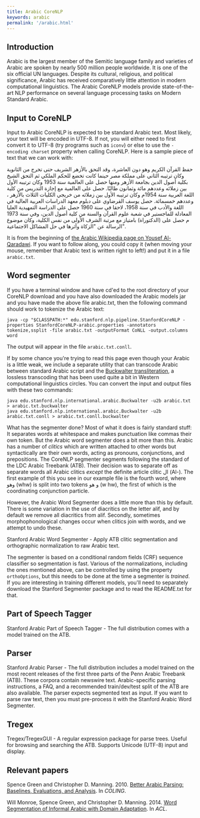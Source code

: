 ```yaml
---
title: Arabic CoreNLP
keywords: arabic
permalink: '/arabic.html'
---
```


## Introduction

Arabic is the largest member of the Semitic language family and varieties of Arabic are spoken by nearly 500 million people worldwide. It is one of the six official UN languages. Despite its cultural, religious, and political significance, Arabic has received comparatively little attention in modern computational linguistics. The Arabic CoreNLP models provide state-of-the-art NLP performance on several language processing tasks on Modern Standard Arabic.

## Input to CoreNLP

Input to Arabic CoreNLP  is expected to be standard Arabic text. Most likely, your text will be encoded in UTF-8. If not, you will either need to first convert it to UTF-8 (try programs such as `iconv`) or else to use the `-encoding charset` property when calling CoreNLP. Here is a sample piece of text that we can work with:

حفظ القرآن الكريم وهو دون العاشرة، وقد التحق بالأزهر الشريف حتى تخرج من الثانوية وكان ترتيبه الثاني على مملكة مصر  حينما كانت تخضع للحكم الملكي ثم التحق الشيخ بكلية أصول الدين بجامعة الأزهر ومنها حصل على العالمية سنة 1953 وكان ترتيبه الأول بين زملائه وعددهم مائة وثمانون طالبًا. حصل على العالمية مع إجازة التدريس من كلية اللغة العربية سنة 1954م وكان ترتيبه الأول بين زملائه من خريجي الكليات الثلاث بالأزهر ، وعددهم خمسمائة. حصل يوسف القرضاوي على دبلوم معهد الدراسات العربية العالية في اللغة والأدب في سنة 1958، لاحقا في سنة 1960 حصل على الدراسة التمهيدية العليا المعادلة للماجستير في شعبة علوم القرآن والسنة من كلية أصول الدين، وفي سنة 1973 م حصل على (الدكتوراة) بامتياز مع مرتبة الشرف الأولى من نفس الكلية، وكان موضوع الرسالة عن "الزكاة وأثرها في حل المشاكل الاجتماعية".

It is from the beginning of [the Arabic Wikipedia page on Yousef Al-Qaradawi](https://ar.wikipedia.org/wiki/%D9%8A%D9%88%D8%B3%D9%81_%D8%A7%D9%84%D9%82%D8%B1%D8%B6%D8%A7%D9%88%D9%8A).  If you want to follow along, you could copy it (when moving your mouse, remember that Arabic text is written right to left!) and put it in a file `arabic.txt`.

## Word segmenter

If you have a terminal window and have cd'ed to the root directory of your CoreNLP download and you have also downloaded the Arabic models jar and you have made the above file arabic.txt, then the following command should work to tokenize the Arabic text:

```
java -cp "$CLASSPATH:*" edu.stanford.nlp.pipeline.StanfordCoreNLP -properties StanfordCoreNLP-arabic.properties -annotators tokenize,ssplit -file arabic.txt -outputFormat CoNLL -output.columns word
```

The output will appear in the file `arabic.txt.conll`.

If by some chance you're trying to read this page even though your Arabic is a little weak, we include a separate utility that can transcode Arabic between standard Arabic script and the [Buckwalter transliteration](https://en.wikipedia.org/wiki/Buckwalter_transliteration), a lossless transcoding that has been used quite a bit in Western computational linguistics circles.  You can convert the input and output files with these two commands:

```
java edu.stanford.nlp.international.arabic.Buckwalter -u2b arabic.txt > arabic.txt.buckwalter
java edu.stanford.nlp.international.arabic.Buckwalter -u2b arabic.txt.conll > arabic.txt.conll.buckwalter
```

What has the segmenter done? Most of what it does is fairly standard stuff: It separates words at whitespace and makes punctuation like commas their own token. But the Arabic word segmenter does a bit more than this. Arabic has a number of _clitics_ which are written attached to other words but syntactically are their own words, acting as pronouns, conjunctions, and prepositions. The CoreNLP segmenter segments following the standard of the LDC Arabic Treebank (ATB). Their decision was to separate off as separate words all Arabic clitics _except_ the definite article clitic ال (Al-). The first example of this you see in our example file is the fourth word, where  وهو (whw) is split into two tokens و هو (w hw), the first of which is the coordinating conjunction particle.

However, the Arabic Word Segmenter does a little more than this by default. There is some variation in the use of diacritics on the letter alif, and by default we remove all diacritics from alif. Secondly, sometimes morphophonological changes occur when clitics join with words, and we attempt to undo these.

Stanford Arabic Word Segmenter - Apply ATB clitic segmentation and orthographic normalization to raw Arabic text. 

The segmenter is based on a conditional random fields (CRF) sequence classifier so segmentation is fast. Various of the normalizations, including the ones mentioned above, can be controlled by using the property `orthoOptions`, but this needs to be done at the time a segmenter is _trained_. If you are interesting in training different models, you'll need to separately download the Stanford Segmenter package and to read the README.txt for that.

## Part of Speech Tagger

Stanford Arabic Part of Speech Tagger - The full distribution comes with a model trained on the ATB.

## Parser

Stanford Arabic Parser - The full distribution includes a model trained on the most recent releases of the first three parts of the Penn Arabic Treebank (ATB). These corpora contain newswire text. Arabic-specific parsing instructions, a FAQ, and a recommended train/dev/test split of the ATB are also available. The parser expects segmented text as input. If you want to parse raw text, then you must pre-process it with the Stanford Arabic Word Segmenter.

## Tregex

Tregex/TregexGUI - A regular expression package for parse trees. Useful for browsing and searching the ATB. Supports Unicode (UTF-8) input and display.

## Relevant papers

Spence Green and Christopher D. Manning. 2010. 
[Better Arabic Parsing: Baselines, Evaluations, and Analysis](http://nlp.stanford.edu/pubs/coling2010-arabic.pdf). In _COLING_.

Will Monroe, Spence Green, and Christopher D. Manning. 2014. 
[Word Segmentation of Informal Arabic with Domain Adaptation](http://www.spencegreen.com/pubs/monroe+green+manning.acl14.pdf). In _ACL_.
